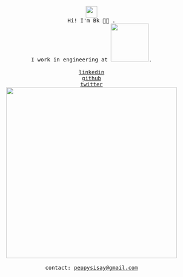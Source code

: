 <p align="center">
  <img src="https://www.peppysisay.com/img/avatar.png" width="30px;">
  </br>
  <samp>
   Hi! I'm Bk  👋🏾 .
    </br>
    I work in engineering at <a href="[https://jobs.netflix.com/](https://www.microsoft.com/en-us/)" target="_blank"><img src="https://upload.wikimedia.org/wikipedia/commons/9/96/Microsoft_logo_%282012%29.svg" width="100px;"></a>.
    <br/>
  </samp>
  </br>
  <a href="https://www.linkedin.com/in/peppys/" target="_blank"><samp>linkedin</samp></a>
  </br>
  <a href="https://github.com/peppys" target="_blank"><samp>github</samp></a>
  </br>
  <a href="https://twitter.com/xpeppy" target="_blank"><samp>twitter</samp></a>
  </br>
  </div>
  <img src="https://www.peppysisay.com/img/man-laptop.png" width="450px">
  </br>
  </br>
  <samp>
      contact: <a href="mailto:peppysisay@gmail.com">peppysisay@gmail.com</a>
  </samp>
</p>
